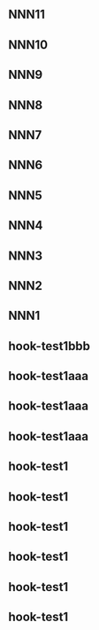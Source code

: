 ## NNN11
## NNN10
## NNN9
## NNN8
## NNN7
## NNN6
## NNN5
## NNN4
## NNN3
## NNN2
## NNN1
## hook-test1bbb
## hook-test1aaa
## hook-test1aaa
## hook-test1aaa
## hook-test1
## hook-test1
## hook-test1
## hook-test1
## hook-test1
## hook-test1

